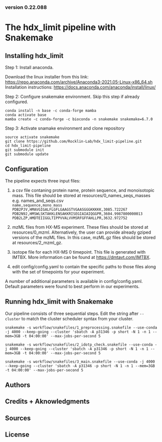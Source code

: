 ### version 0.22.088

# The hdx_limit pipeline with Snakemake

## Installing hdx_limit

Step 1: Install anaconda. 

Download the linux installer from this link: https://repo.anaconda.com/archive/Anaconda3-2021.05-Linux-x86_64.sh <br />
Installation instructions: https://docs.anaconda.com/anaconda/install/linux/

Step 2: Configure snakemake environment. Skip this step if already configured.

`conda install -n base -c conda-forge mamba` <br /> 
`conda activate base` <br /> 
`mamba create -c conda-forge -c bioconda -n snakemake snakemake=6.7.0`<br /> 

Step 3: Activate snamake environment and clone repository

`source activate snakemake` <br />
`git clone https://github.com/Rocklin-Lab/hdx_limit-pipeline.git ` <br /> 
`cd hdx_limit-pipeline`<br />
`git submodule init` <br /> 
`git submodule update` <br /> 

## Configuration

The pipeline expects three input files:

1) a csv file contaning protein name, protein sequence, and monoisotopic mass. This file should be stored at resources/0_names_seqs_masses <br />
e.g. names_and_seqs.csv <br />
`name,sequence,mono_mass` <br />
`PDB2PJV,HMAVGIGALFLGFLGAAGSTVGAASGGGKKKKK,3085.722267` <br />
`PDB2N92,HMSWLSKTAKKLENSAKKRISEGIAIAIQGGPR,3604.9987800000013` <br />
`PDB2LZP,HMDTEIIGGLTIPPVVALVVMSRFGFFAHLLPR,3632.972752` <br />

2) mzML files from HX-MS experiment. These files should be stored at resources/0_mzml. Alternatively, the user can provide already gziped versions of the mzML files. In this case, mzML.gz files should be stored at resources/2_mzml_gz.

3) isotope file for each HX-MS 0 timepoint. This file is generated with IMTBX. More information can be found at https://dmtavt.com/IMTBX.

4) edit config/config.yaml to contain the specific paths to those files along with the set of timepoints for your experiment. 

A number of additional parameters is available in config/config.yaml. Default parameters were found to best perform in our experiments. 

## Running hdx_limit with Snakemake

Our pipeline consists of three sequential steps. Edit the string after `--cluster` to match the cluster scheduler syntax from your cluster.

`snakemake -s workflow/snakefiles/1_preprocessing.snakefile --use-conda -j 4000 --keep-going --cluster 'sbatch -A p31346 -p short -N 1 -n 1 --mem=3GB -t 04:00:00' --max-jobs-per-second 5`
 
`snakemake -s workflow/snakefiles/2_idotp_check.snakefile --use-conda -j 4000 --keep-going --cluster 'sbatch -A p31346 -p short -N 1 -n 1 --mem=3GB -t 04:00:00' --max-jobs-per-second 5`

`snakemake -s workflow/snakefiles/3_main.snakefile --use-conda -j 4000 --keep-going --cluster 'sbatch -A p31346 -p short -N 1 -n 1 --mem=3GB -t 04:00:00' --max-jobs-per-second 5`

## Authors

## Credits + Aknowledgments

## Sources

## License
